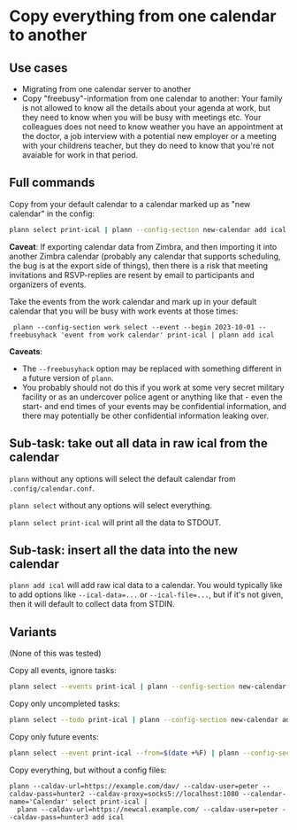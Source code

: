 # Copy everything from one calendar to another

## Use cases

* Migrating from one calendar server to another
* Copy "freebusy"-information from one calendar to another: Your family is not allowed to know all the details about your agenda at work, but they need to know when you will be busy with meetings etc.  Your colleagues does not need to know weather you have an appointment at the doctor, a job interview with a potential new employer or a meeting with your childrens teacher, but they do need to know that you're not avaiable for work in that period.

## Full commands

Copy from your default calendar to a calendar marked up as "new calendar" in the config:

```bash
plann select print-ical | plann --config-section new-calendar add ical
```

**Caveat**: If exporting calendar data from Zimbra, and then importing it into another Zimbra calendar (probably any calendar that supports scheduling, the bug is at the export side of things), then there is a risk that meeting invitations and RSVP-replies are resent by email to participants and organizers of events.

Take the events from the work calendar and mark up in your default calendar that you will be busy with work events at those times:

```
 plann --config-section work select --event --begin 2023-10-01 --freebusyhack 'event from work calendar' print-ical | plann add ical
```

**Caveats**:

* The `--freebusyhack` option may be replaced with something different in a future version of `plann`.
* You probably should not do this if you work at some very secret military facility or as an undercover police agent or anything like that - even the start- and end times of your events may be confidential information, and there may potentially be other confidential information leaking over.

## Sub-task: take out all data in raw ical from the calendar

`plann` without any options will select the default calendar from `.config/calendar.conf`.

`plann select` without any options will select everything.

`plann select print-ical` will print all the data to STDOUT.

## Sub-task: insert all the data into the new calendar

`plann add ical` will add raw ical data to a calendar.  You would typically like to add options like `--ical-data=...` or `--ical-file=...`, but if it's not given, then it will default to collect data from STDIN.

## Variants

(None of this was tested)

Copy all events, ignore tasks:

```bash
plann select --events print-ical | plann --config-section new-calendar add ical
```

Copy only uncompleted tasks:

```bash
plann select --todo print-ical | plann --config-section new-calendar add ical
```

Copy only future events:

```bash
plann select --event print-ical --from=$(date +%F) | plann --config-section new-calendar add ical
```

Copy everything, but without a config files:

```
plann --caldav-url=https://example.com/dav/ --caldav-user=peter --caldav-pass=hunter2 --caldav-proxy=socks5://localhost:1080 --calendar-name='Calendar' select print-ical |
  plann --caldav-url=https://newcal.example.com/ --caldav-user=peter --caldav-pass=hunter3 add ical
```
